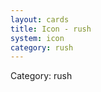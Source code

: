 ```yaml
---
layout: cards
title: Icon - rush
system: icon
category: rush
---
```

<div class="alert alert-secondary mb-4"><span class="i18n innerHTML-category">Category: </span><span class="i18n innerHTML-cat-rush">rush</span></div>
